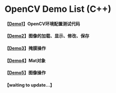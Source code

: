 # OpenCV Demo List (C++)

#### 【[Demo1](https://github.com/x-jeff/OpenCV_Code_Demo/tree/master/Demo1)】OpenCV环境配置测试代码

#### 【[Demo2](https://github.com/x-jeff/OpenCV_Code_Demo/tree/master/Demo2)】图像的加载、显示、修改、保存

#### 【[Demo3](https://github.com/x-jeff/OpenCV_Code_Demo/tree/master/Demo3)】掩膜操作

#### 【[Demo4](https://github.com/x-jeff/OpenCV_Code_Demo/tree/master/Demo4)】Mat对象

#### 【[Demo5](https://github.com/x-jeff/OpenCV_Code_Demo/tree/master/Demo5)】图像操作

#### 【waiting to update...】
